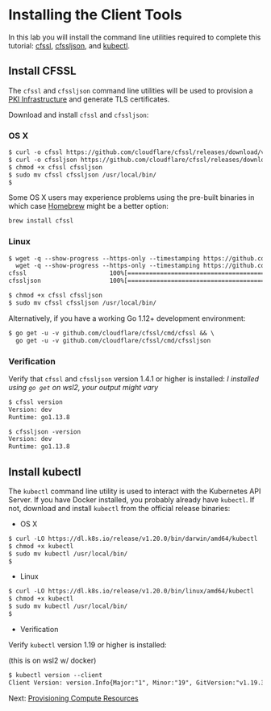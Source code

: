 # Installing the Client Tools

In this lab you will install the command line utilities required to complete this tutorial: [cfssl](https://github.com/cloudflare/cfssl), [cfssljson](https://github.com/cloudflare/cfssl), and [kubectl](https://kubernetes.io/docs/tasks/tools/install-kubectl).

## Install CFSSL

The `cfssl` and `cfssljson` command line utilities will be used to provision a [PKI Infrastructure](https://en.wikipedia.org/wiki/Public_key_infrastructure) and generate TLS certificates.

Download and install `cfssl` and `cfssljson`:

### OS X

```txt
$ curl -o cfssl https://github.com/cloudflare/cfssl/releases/download/v1.5.0/cfssl_1.5.0_darwin_amd64
$ curl -o cfssljson https://github.com/cloudflare/cfssl/releases/download/v1.5.0/cfssljson_1.5.0_darwin_amd64
$ chmod +x cfssl cfssljson
$ sudo mv cfssl cfssljson /usr/local/bin/
$
```

Some OS X users may experience problems using the pre-built binaries in which case [Homebrew](https://brew.sh) might be a better option:

```txt
brew install cfssl
```

### Linux

```txt
$ wget -q --show-progress --https-only --timestamping https://github.com/cloudflare/cfssl/releases/download/v1.5.0/cfssl_1.5.0_linux_amd64 -O cfssl && \
  wget -q --show-progress --https-only --timestamping https://github.com/cloudflare/cfssl/releases/download/v1.5.0/cfssljson_1.5.0_linux_amd64 -O cfssljson
cfssl                       100%[=========================================>]  14.41M  27.9MB/s    in 0.5s
cfssljson                   100%[=========================================>]   9.22M  26.4MB/s    in 0.3s

$ chmod +x cfssl cfssljson
$ sudo mv cfssl cfssljson /usr/local/bin/
```

Alternatively, if you have a working Go 1.12+ development environment:

```txt
$ go get -u -v github.com/cloudflare/cfssl/cmd/cfssl && \
  go get -u -v github.com/cloudflare/cfssl/cmd/cfssljson
```

### Verification

Verify that `cfssl` and `cfssljson` version 1.4.1 or higher is installed:
*I installed using `go get` on wsl2, your output might vary*

```txt
$ cfssl version
Version: dev
Runtime: go1.13.8
```

```txt
$ cfssljson -version
Version: dev
Runtime: go1.13.8
```

## Install kubectl

The `kubectl` command line utility is used to interact with the Kubernetes API Server. If you have Docker installed, you probably already have `kubectl`. If not, download and install `kubectl` from the official release binaries:

- OS X

```txt
$ curl -LO https://dl.k8s.io/release/v1.20.0/bin/darwin/amd64/kubectl
$ chmod +x kubectl
$ sudo mv kubectl /usr/local/bin/
$
```

- Linux

```txt
$ curl -LO https://dl.k8s.io/release/v1.20.0/bin/linux/amd64/kubectl
$ chmod +x kubectl
$ sudo mv kubectl /usr/local/bin/
$
```

- Verification

Verify `kubectl` version 1.19 or higher is installed:

(this is on wsl2 w/ docker)

```txt
$ kubectl version --client
Client Version: version.Info{Major:"1", Minor:"19", GitVersion:"v1.19.3", GitCommit:"1e11e4a2108024935ecfcb2912226cedeafd99df", GitTreeState:"clean", BuildDate:"2020-10-14T12:50:19Z", GoVersion:"go1.15.2", Compiler:"gc", Platform:"linux/amd64"}
```

Next: [Provisioning Compute Resources](03-compute-resources.md)
